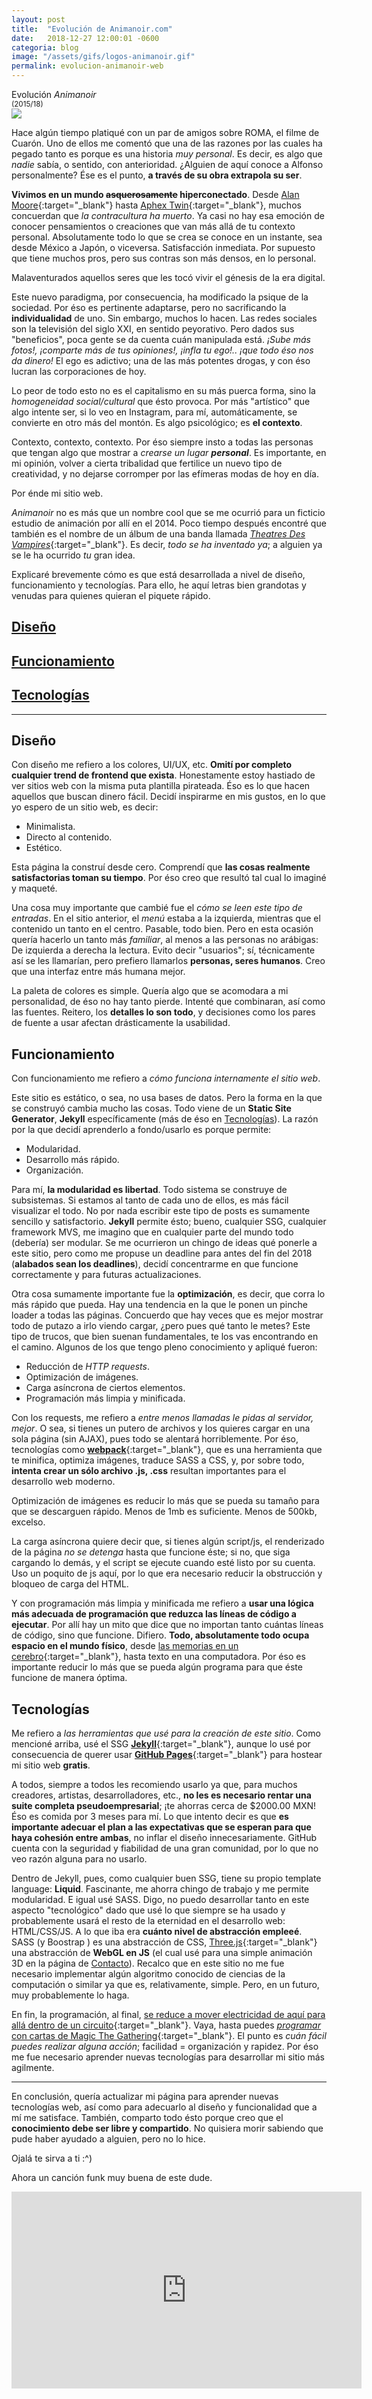 ```yaml
---
layout: post
title:  "Evolución de Animanoir.com"
date:   2018-12-27 12:00:01 -0600
categoria: blog
image: "/assets/gifs/logos-animanoir.gif"
permalink: evolucion-animanoir-web
---
```

<div class="pb-3">
<div class="display-4 fuente-josefin font-weight-bold color-post-titulo">Evolución <i>Animanoir</i></div>
<small class="text-dark">(2015/18)</small>
</div>

<div class="pb-4">
<img class="img-fluid" src="/assets/posts/evolanim/evolanim-img1.jpg">
</div>

<div class="pt-1 fuente-opensans color-lectura posts" markdown="1">

<span class="h3">H</span>ace algún tiempo platiqué con un par de amigos sobre ROMA, el filme de Cuarón. Uno de ellos me comentó que una de las razones por las cuales ha pegado tanto es porque es una historia *muy personal*. Es decir, es algo que *nadie* sabía, o sentido, con anterioridad. ¿Alguien de aquí conoce a Alfonso personalmente? Ése es el punto, **a través de su obra extrapola su ser**.

**Vivimos en un mundo ~~asquerosamente~~ hiperconectado**. Desde [Alan Moore](https://www.goodreads.com/questions/572410-hi-alan-you-ve-said-correctly-so-far-as){:target="_blank"} hasta [Aphex Twin](https://pitchfork.com/features/cover-story/reader/aphex-twin/#music-from-another-planet){:target="_blank"}, muchos concuerdan que *la contracultura ha muerto*. Ya casi no hay esa emoción de conocer pensamientos o creaciones que van más allá de tu contexto personal. Absolutamente todo lo que se crea se conoce en un instante, sea desde México a Japón, o viceversa. Satisfacción inmediata. Por supuesto que tiene muchos pros, pero sus contras son más densos, en lo personal. 

<span id="palabra-1">Malaventurados</span> aquellos seres que les tocó vivir el génesis de la era digital.

Este nuevo paradigma, por consecuencia, ha modificado la psique de la sociedad. Por éso es pertinente adaptarse, pero no sacrificando la **individualidad** de uno. Sin embargo, muchos lo hacen. Las redes sociales son la televisión del siglo XXI, en sentido peyorativo. Pero dados sus "beneficios", poca gente se da cuenta cuán manipulada está. *¡Sube más fotos!, ¡comparte más de tus opiniones!, ¡infla tu ego!.. ¡que todo éso nos da dinero!* El ego es adictivo; una de las más potentes drogas, y con éso lucran las corporaciones de hoy.

Lo peor de todo esto no es el capitalismo en su más puerca forma, sino la *homogeneidad social/cultural* que ésto provoca. Por más "artístico" que algo intente ser, si lo veo en Instagram, para mí, automáticamente, se convierte en otro más del montón. Es algo psicológico; es **el contexto**.

Contexto, contexto, contexto. Por éso siempre insto a todas las personas que tengan algo que mostrar a *crearse un lugar **personal***. Es importante, en mi opinión, volver a cierta tribalidad que fertilice un nuevo tipo de creatividad, y no dejarse corromper por las efímeras modas de hoy en día.

Por énde mi sitio web.

*Animanoir* no es más que un nombre cool que se me ocurrió para un ficticio estudio de animación por allí en el 2014. Poco tiempo después encontré que también es el nombre de un álbum de una banda llamada [_Theatres Des Vampires_](https://www.discogs.com/es/Theatres-Des-Vampires-Anima-Noir/master/445069){:target="_blank"}. Es decir, _todo se ha inventado ya_; a alguien ya se le ha ocurrido _tu_ gran idea. 

Explicaré brevemente cómo es que está desarrollada a nivel de diseño, funcionamiento y tecnologías. Para ello, he aquí letras bien grandotas y venudas para quienes quieran el piquete rápido.

<h2><a href="#diseño">Diseño</a></h2>
<h2><a href="#funcion">Funcionamiento</a></h2>
<h2><a href="#tecnos">Tecnologías</a></h2>

<hr>

<div id="diseño" markdown="1">
<h2>Diseño</h2>

Con diseño me refiero a los colores, UI/UX, etc. **Omití por completo cualquier trend de frontend que exista**. Honestamente estoy hastiado de ver sitios web con la misma puta plantilla pirateada. Éso es lo que hacen aquellos que buscan dinero fácil. Decidí inspirarme en mis gustos, en lo que yo espero de un sitio web, es decir:

- Minimalista.
- Directo al contenido.
- Estético.

Esta página la construí desde cero. Comprendí que **las cosas realmente satisfactorias toman su tiempo**. Por éso creo que resultó tal cual lo imaginé y maqueté.

Una cosa muy importante que cambié fue el *cómo se leen este tipo de entradas*. En el sitio anterior, el *menú* estaba a la izquierda, mientras que el contenido un tanto en el centro. Pasable, todo bien. Pero en esta ocasión quería hacerlo un tanto más *familiar*, al menos a las personas no arábigas: De izquierda a derecha la lectura. Evito decir "usuarios"; sí, técnicamente así se les llamarían, pero prefiero llamarlos **personas, seres humanos**. Creo que una interfaz entre más humana mejor.

La paleta de colores es simple. Quería algo que se acomodara a mi personalidad, de éso no hay tanto pierde. Intenté que combinaran, así como las fuentes. Reitero, los **detalles lo son todo**, y decisiones como los pares de fuente a usar afectan drásticamente la usabilidad.

</div>

<div id="funcion" markdown="1">
<h2>Funcionamiento</h2>

Con funcionamiento me refiero a *cómo funciona internamente el sitio web*. 

Este sitio es estático, o sea, no usa bases de datos. Pero la forma en la que se construyó cambia mucho las cosas. Todo viene de un **Static Site Generator**, **Jekyll** específicamente (más de éso en <span><a href="#tecnos">Tecnologías</a></span>). La razón por la que decidí aprenderlo a fondo/usarlo es porque permite:

- Modularidad.
- Desarrollo más rápido.
- Organización.

Para mí, **la modularidad es libertad**. Todo sistema se construye de subsistemas. Si estamos al tanto de cada uno de ellos, es más fácil visualizar el todo. No por nada escribir este tipo de posts es sumamente sencillo y satisfactorio. **Jekyll** permite ésto; bueno, cualquier SSG, cualquier framework MVS, me imagino que en cualquier parte del mundo todo (debería) ser modular. Se me ocurrieron un chingo de ideas qué ponerle a este sitio, pero como me propuse un deadline para antes del fin del 2018 (**alabados sean los deadlines**), decidí concentrarme en que funcione correctamente y para futuras actualizaciones.

Otra cosa sumamente importante fue la **optimización**, es decir, que corra lo más rápido que pueda. Hay una tendencia en la que le ponen un pinche loader a todas las páginas. Concuerdo que hay veces que es mejor mostrar todo de putazo a irlo viendo cargar, ¿pero pues qué tanto le metes? Este tipo de trucos, que bien suenan fundamentales, te los vas encontrando en el camino. Algunos de los que tengo pleno conocimiento y apliqué fueron:

- Reducción de *HTTP requests*.
- Optimización de imágenes.
- Carga asíncrona de ciertos elementos.
- Programación más limpia y minificada.

Con los requests, me refiero a *entre menos llamadas le pidas al servidor, mejor*. O sea, si tienes un putero de archivos y los quieres cargar en una sola página (sin AJAX), pues todo se alentará horriblemente. Por éso, tecnologías como [**webpack**](https://webpack.js.org/){:target="_blank"}, que es una herramienta que te minifica, optimiza imágenes, traduce SASS a CSS, y, por sobre todo, **intenta crear un sólo archivo .js, .css** resultan importantes para el desarrollo web moderno.

Optimización de imágenes es reducir lo más que se pueda su tamaño para que se descarguen rápido. Menos de 1mb es suficiente. Menos de 500kb, excelso.

La carga asíncrona quiere decir que, si tienes algún script/js, el renderizado de la página *no se detenga* hasta que funcione éste; si no, que siga cargando lo demás, y el script se ejecute cuando esté listo por su cuenta. Uso un poquito de js aquí, por lo que era necesario reducir la obstrucción y bloqueo de carga del HTML.

Y con programación más limpia y minificada me refiero a **usar una lógica más adecuada de programación que reduzca las líneas de código a ejecutar**. Por allí hay un mito que dice que no importan tanto cuántas líneas de código, sino que funcione. Difiero. **Todo, absolutamente todo ocupa espacio en el mundo físico**, desde [las memorias en un cerebro](http://www.human-memory.net/processes_storage.html){:target="_blank"}, hasta texto en una computadora. Por éso es importante reducir lo más que se pueda algún programa para que éste funcione de manera óptima.

</div>

<div id="tecnos" markdown="1">
<h2>Tecnologías</h2>

Me refiero a *las herramientas que usé para la creación de este sitio*. Como mencioné arriba, usé el SSG [**Jekyll**](https://jekyllrb.com/){:target="_blank"}, aunque lo usé por consecuencia de querer usar [**GitHub Pages**](https://pages.github.com/){:target="_blank"} para hostear mi sitio web <b>gratis</b>.

A todos, siempre a todos les recomiendo usarlo ya que, para muchos creadores, artistas, desarrolladores, etc., **no les es necesario rentar una suite completa pseudoempresarial**; ¡te ahorras cerca de $2000.00 MXN! Éso es comida por 3 meses para mí. Lo que intento decir es que **es importante adecuar el plan a las expectativas que se esperan para que haya cohesión entre ambas**, no inflar el diseño innecesariamente. GitHub cuenta con la seguridad y fiabilidad de una gran comunidad, por lo que no veo razón alguna para no usarlo.

Dentro de Jekyll, pues, como cualquier buen SSG, tiene su propio template language: **Liquid**. Fascinante, me ahorra chingo de trabajo y me permite modularidad. E igual usé SASS. Digo, no puedo desarrollar tanto en este aspecto "tecnológico" dado que usé lo que siempre se ha usado y probablemente usará el resto de la eternidad en el desarrollo web: HTML/CSS/JS. A lo que iba era **cuánto nivel de abstracción empleeé**. SASS (y Boostrap ) es una abstracción de CSS, [Three.js](https://threejs.org/){:target="_blank"} una abstracción de **WebGL en JS** (el cual usé para una simple animación 3D en la página de  <a href="contacto.html" target="_blank">Contacto</a>). Recalco que en este sitio no me fue necesario implementar algún algoritmo conocido de ciencias de la computación o similar ya que es, relativamente, simple. Pero, en un futuro, muy probablemente lo haga.

En fin, la programación, al final, [se reduce a mover electricidad de aquí para allá dentro de un circuito](https://www.quora.com/What-is-programming-actually){:target="_blank"}. Vaya, hasta puedes [*programar* con cartas de Magic The Gathering](https://www.toothycat.net/~hologram/Turing/HowItWorks.html){:target="_blank"}. El punto es *cuán fácil puedes realizar alguna acción*; facilidad = organización y rapidez. Por éso me fue necesario aprender nuevas tecnologías para desarrollar mi sitio más agilmente.

</div>

<hr>

En conclusión, quería actualizar mi página para aprender nuevas tecnologías web, así como para adecuarlo al diseño y funcionalidad que a mí me satisface. También, comparto todo ésto porque creo que el **conocimiento debe ser libre y compartido**. No quisiera morir sabiendo que pude haber ayudado a alguien, pero no lo hice.

Ojalá te sirva a ti :^)

Ahora un canción funk muy buena de este dude.

<div class="video-container">
<iframe width="560" height="315" src="https://www.youtube-nocookie.com/embed/cr6vtUb4r5s" frameborder="0" allow="encrypted-media; gyroscope; picture-in-picture"></iframe>
</div>

</div>

<script>

let idPalabra = document.querySelector('#palabra-1');
let palabra1 = 'Bienaventurados';
let palabra2 = 'Malaventurados';

idPalabra.textContent = palabra1;

setInterval(function(){
    if (idPalabra.textContent === palabra1) {
        idPalabra.textContent = palabra2;
    } else {
        idPalabra.textContent = palabra1;
    }
}, 1000);

</script>
